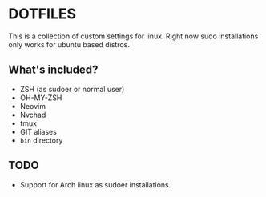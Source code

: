 # DOTFILES

This is a collection of custom settings for linux.
Right now sudo installations only works for ubuntu based distros.


## What's included?

- ZSH (as sudoer or normal user)
- OH-MY-ZSH
- Neovim
- Nvchad
- tmux
- GIT aliases
- `bin` directory


## TODO

- Support for Arch linux as sudoer installations.
